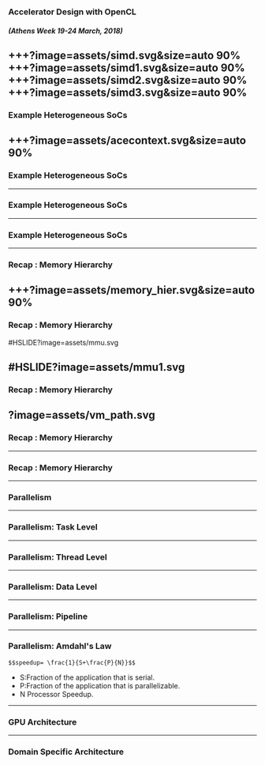 ### Accelerator Design with OpenCL
##### (Athens Week 19-24 March, 2018) 
+++?image=assets/simd.svg&size=auto 90%
+++?image=assets/simd1.svg&size=auto 90%
+++?image=assets/simd2.svg&size=auto 90%
+++?image=assets/simd3.svg&size=auto 90%
---
### Example Heterogeneous SoCs
+++?image=assets/acecontext.svg&size=auto 90%
---
### Example Heterogeneous SoCs
---
### Example Heterogeneous SoCs
---
### Example Heterogeneous SoCs
---
### Recap : Memory Hierarchy
+++?image=assets/memory_hier.svg&size=auto 90%
---
### Recap : Memory Hierarchy
#HSLIDE?image=assets/mmu.svg
<!-- .slide: data-background-transition="none" -->
#HSLIDE?image=assets/mmu1.svg
---
### Recap : Memory Hierarchy
?image=assets/vm_path.svg
---
### Recap : Memory Hierarchy
---
### Recap : Memory Hierarchy
---
### Parallelism
---
### Parallelism: Task Level
---
### Parallelism: Thread Level
---
### Parallelism: Data Level
---
### Parallelism: Pipeline
---
### Parallelism: Amdahl's Law
`$$speedup= \frac{1}{S+\frac{P}{N}}$$` 
* S:Fraction of the application that is serial.
* P:Fraction of the application that is parallelizable. 
* N Processor Speedup.
---
### GPU Architecture
---
### Domain Specific Architecture

